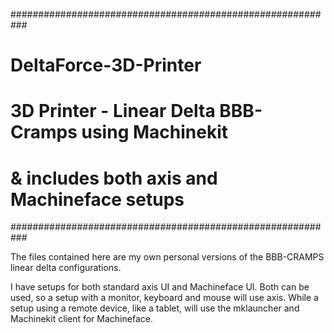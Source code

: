 ###########################################################
# DeltaForce-3D-Printer                                   #
# 3D Printer - Linear Delta BBB-Cramps using Machinekit   #
# & includes both axis and Machineface setups             #
###########################################################

The files contained here are my own personal versions of
the BBB-CRAMPS linear delta configurations.

I have setups for both standard axis UI and Machineface UI.
Both can be used, so a setup with a monitor, keyboard and
mouse will use axis. While a setup using a remote device,
like a tablet, will use the mklauncher and Machinekit
client for Machineface.

